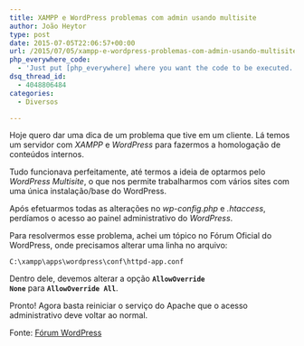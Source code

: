 ```yaml
---
title: XAMPP e WordPress problemas com admin usando multisite
author: João Heytor
type: post
date: 2015-07-05T22:06:57+00:00
url: /2015/07/05/xampp-e-wordpress-problemas-com-admin-usando-multisite/
php_everywhere_code:
  - 'Just put [php_everywhere] where you want the code to be executed.'
dsq_thread_id:
  - 4048806484
categories:
  - Diversos

---
```

Hoje quero dar uma dica de um problema que tive em um cliente. Lá temos um servidor com _XAMPP_ e _WordPress_ para fazermos a homologação de conteúdos internos.

Tudo funcionava perfeitamente, até termos a ideia de optarmos pelo _WordPress Multisite_, o que nos permite trabalharmos com vários sites com uma única instalação/base do WordPress.

Após efetuarmos todas as alterações no _wp-config.php_ e _.htaccess_, perdíamos o acesso ao painel administrativo do _WordPress_.

<!--more-->

Para resolvermos esse problema, achei um tópico no Fórum Oficial do WordPress, onde precisamos alterar uma linha no arquivo:

```
C:\xampp\apps\wordpress\conf\httpd-app.conf
```

Dentro dele, devemos alterar a opção **`AllowOverride None`** para **`AllowOverride All`**.

Pronto! Agora basta reiniciar o serviço do Apache que o acesso administrativo deve voltar ao normal.

Fonte: <a href="https://wordpress.org/support/topic/multisite-localhost-xampp-subfolders-infinite-redirect-loop" target="_blank">Fórum WordPress</a>